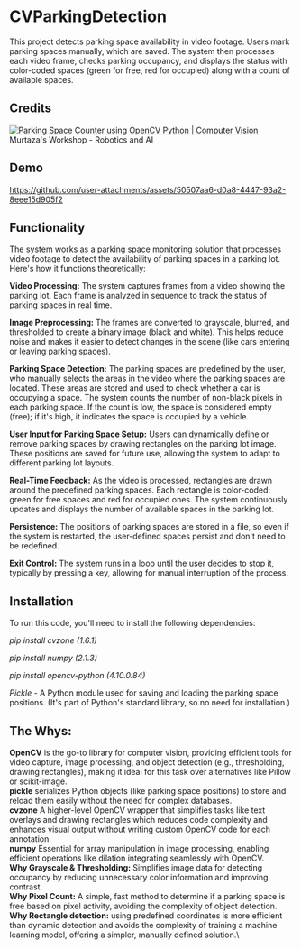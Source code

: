 # CVParkingDetection

This project detects parking space availability in video footage. Users mark parking spaces manually, which are saved. The system then processes each video frame, checks parking occupancy, and displays the status with color-coded spaces (green for free, red for occupied) along with a count of available spaces.

## Credits
[![Parking Space Counter using OpenCV Python | Computer Vision](https://img.youtube.com/vi/caKnQlCMIYI&list=LL/0.jpg)](https://www.youtube.com/watch?v=caKnQlCMIYI&list=LL) Murtaza's Workshop - Robotics and AI 

## Demo
https://github.com/user-attachments/assets/50507aa6-d0a8-4447-93a2-8eee15d905f2

## Functionality
The system works as a parking space monitoring solution that processes video footage to detect the availability of parking spaces in a parking lot. Here's how it functions theoretically:

**Video Processing:**
The system captures frames from a video showing the parking lot. Each frame is analyzed in sequence to track the status of parking spaces in real time.

**Image Preprocessing:**
The frames are converted to grayscale, blurred, and thresholded to create a binary image (black and white). This helps reduce noise and makes it easier to detect changes in the scene (like cars entering or leaving parking spaces).

**Parking Space Detection:**
The parking spaces are predefined by the user, who manually selects the areas in the video where the parking spaces are located. These areas are stored and used to check whether a car is occupying a space.
The system counts the number of non-black pixels in each parking space. If the count is low, the space is considered empty (free); if it's high, it indicates the space is occupied by a vehicle.

**User Input for Parking Space Setup:**
Users can dynamically define or remove parking spaces by drawing rectangles on the parking lot image. These positions are saved for future use, allowing the system to adapt to different parking lot layouts.

**Real-Time Feedback:**
As the video is processed, rectangles are drawn around the predefined parking spaces. Each rectangle is color-coded: green for free spaces and red for occupied ones.
The system continuously updates and displays the number of available spaces in the parking lot.

**Persistence:**
The positions of parking spaces are stored in a file, so even if the system is restarted, the user-defined spaces persist and don't need to be redefined.

**Exit Control:**
The system runs in a loop until the user decides to stop it, typically by pressing a key, allowing for manual interruption of the process.

## Installation
To run this code, you'll need to install the following dependencies:

*pip install cvzone (1.6.1)*

*pip install numpy (2.1.3)*

*pip install opencv-python (4.10.0.84)*

*Pickle* - A Python module used for saving and loading the parking space positions. (It's part of Python's standard library, so no need for installation.)

## The Whys:
**OpenCV** is the go-to library for computer vision, providing efficient tools for video capture, image processing, and object detection (e.g., thresholding, drawing rectangles), making it ideal for this task over alternatives like Pillow or scikit-image.\
**pickle** serializes Python objects (like parking space positions) to store and reload them easily without the need for complex databases.\
**cvzone** A higher-level OpenCV wrapper that simplifies tasks like text overlays and drawing rectangles which reduces code complexity and enhances visual output without writing custom OpenCV code for each annotation.\
**numpy** Essential for array manipulation in image processing, enabling efficient operations like dilation integrating seamlessly with OpenCV.\
**Why Grayscale & Thresholding:** Simplifies image data for detecting occupancy by reducing unnecessary color information and improving contrast.\
**Why Pixel Count:** A simple, fast method to determine if a parking space is free based on pixel activity, avoiding the complexity of object detection.\
**Why Rectangle detection:** using predefined coordinates is more efficient than dynamic detection and avoids the complexity of training a machine learning model, offering a simpler, manually defined solution.\
